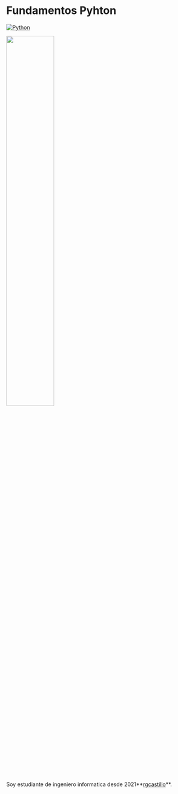 # Fundamentos Pyhton
[![Python](https://img.shields.io/badge/Python-3.10+-yellow?style=for-the-badge&logo=python&logoColor=white&labelColor=101010)](https://python.org)

<img src="uc?export=view&id=1Qgfnp_VYBRsQWP2gLeRzBkn7k3rC8yQq" style="height: 50%; width:50%;"/></a>

Soy estudiante de  ingeniero informatica desde 2021**[rgcastillo]([https://rodolfo-garcia.vercel.app/])**.
